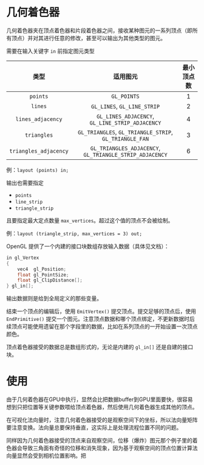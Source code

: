 # 几何着色器

几何着色器夹在顶点着色器和片段着色器之间，接收某种图元的一系列顶点（即所有顶点）并对其进行任意的修改，甚至可以输出为其他类型的图元。

需要在输入关键字 `in` 前指定图元类型

|         类型          |                        适用图元                         | 最小顶点数 |
| :-------------------: | :-----------------------------------------------------: | :--------: |
|       `points`        |                       `GL_POINTS`                       |     1      |
|        `lines`        |               `GL_LINES`, `GL_LINE_STRIP`               |     2      |
|   `lines_adjacency`   |     `GL_LINES_ADJACENCY`, `GL_LINE_STRIP_ADJACENCY`     |     4      |
|      `triangles`      | `GL_TRIANGLES`, `GL_TRIANGLE_STRIP`, `GL_TRIANGLE_FAN`  |     3      |
| `triangles_adjacency` | `GL_TRIANGLES_ADJACENCY`, `GL_TRIANGLE_STRIP_ADJACENCY` |     6      |

例：`layout (points) in;`

输出也需要指定

- `points`
- `line_strip`
- `triangle_strip`

且要指定最大定点数量 `max_vertices`。超过这个值的顶点不会被绘制。

例：`layout (triangle_strip, max_vertices = 3) out;`

OpenGL 提供了一个内建的接口块数组存放输入数据（具体见文档）：

```cpp
in gl_Vertex
{
    vec4  gl_Position;
    float gl_PointSize;
    float gl_ClipDistance[];
} gl_in[];
```

输出数据则是给到全局定义的那些变量。

结束一个顶点的编辑后，使用 `EmitVertex()` 提交顶点。提交足够的顶点后，使用 `EndPrimitive()` 提交一个图元。注意顶点数据和哪个顶点绑定，不更新数据时后续顶点可能使用遗留在那个字段里的数据，比如在系列顶点的一开始设置一次顶点颜色。

顶点着色器接受的数据总是数组形式的，无论是内建的 `gl_in[]` 还是自建的接口块。

# 使用

由于几何着色器在GPU中执行，显然会比把数据buffer到GPU里面要快，很容易想到只把位置等关键参数喂给顶点着色器，然后使用几何着色器生成其他的顶点。

在可视化法向量时，注意几何着色器接受的是观察空间下的坐标，所以法向量矩阵要注意变换。法向量总要保持垂直，这实际上是处理流程位置不同的问题。

同样因为几何着色器接受的顶点来自观察空间，位移（爆炸）图元那个例子里的着色器会导致三角面有奇怪的位移和消失现象，因为基于观察空间的顶点位置计算法向量显然会受到相机位置影响。把